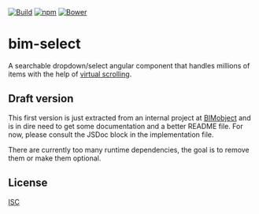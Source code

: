 [![Build](https://img.shields.io/circleci/project/github/bimobject/bim-select/master.svg)](https://circleci.com/gh/bimobject/bim-select/tree/master)
[![npm](https://img.shields.io/npm/v/bim-select.svg)](https://www.npmjs.com/package/select)
[![Bower](https://img.shields.io/bower/v/bim-select.svg)](https://github.com/bimobject/bim-select)

# bim-select

A searchable dropdown/select angular component that handles millions of items
with the help of [virtual scrolling][vsr].

## Draft version

This first version is just extracted from an internal project at [BIMobject][bim]
and is in dire need to get some documentation and a better README file. For now,
please consult the JSDoc block in the implementation file.

There are currently too many runtime dependencies, the goal is to remove them
or make them optional.

## License

[ISC][isc]

  [vsr]: https://github.com/kamilkp/angular-vs-repeat "angular-vs-repeat"
  [bim]: https://bimobject.com
  [isc]: LICENSE
